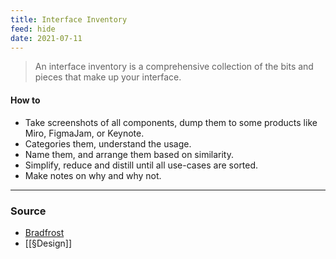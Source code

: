 ```yaml
---
title: Interface Inventory
feed: hide
date: 2021-07-11
---
```


> An interface inventory is a comprehensive collection of the bits and pieces that make up your interface.

#### How to
- Take screenshots of all components, dump them to some products like Miro, FigmaJam, or Keynote. 
- Categories them, understand the usage. 
- Name them, and arrange them based on similarity. 
- Simplify, reduce and distill until all use-cases are sorted. 
- Make notes on why and why not.



--- 
### Source
- [Bradfrost](https://bradfrost.com/blog/post/interface-inventory/)
- [[§Design]]